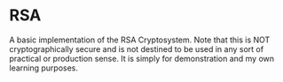 # RSA
A basic implementation of the RSA Cryptosystem. Note that this is NOT cryptographically secure and is not destined to be used in any sort of practical or production sense. It is simply for demonstration and my own learning purposes.
